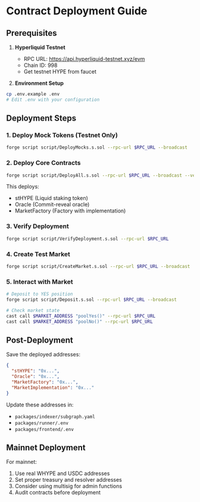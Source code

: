 # Contract Deployment Guide

## Prerequisites

1. **Hyperliquid Testnet**
   - RPC URL: https://api.hyperliquid-testnet.xyz/evm
   - Chain ID: 998
   - Get testnet HYPE from faucet

2. **Environment Setup**
```bash
cp .env.example .env
# Edit .env with your configuration
```

## Deployment Steps

### 1. Deploy Mock Tokens (Testnet Only)
```bash
forge script script/DeployMocks.s.sol --rpc-url $RPC_URL --broadcast
```

### 2. Deploy Core Contracts
```bash
forge script script/DeployAll.s.sol --rpc-url $RPC_URL --broadcast --verify
```

This deploys:
- stHYPE (Liquid staking token)
- Oracle (Commit-reveal oracle)
- MarketFactory (Factory with implementation)

### 3. Verify Deployment
```bash
forge script script/VerifyDeployment.s.sol --rpc-url $RPC_URL
```

### 4. Create Test Market
```bash
forge script script/CreateMarket.s.sol --rpc-url $RPC_URL --broadcast
```

### 5. Interact with Market
```bash
# Deposit to YES position
forge script script/Deposit.s.sol --rpc-url $RPC_URL --broadcast

# Check market state
cast call $MARKET_ADDRESS "poolYes()" --rpc-url $RPC_URL
cast call $MARKET_ADDRESS "poolNo()" --rpc-url $RPC_URL
```

## Post-Deployment

Save the deployed addresses:
```json
{
  "stHYPE": "0x...",
  "Oracle": "0x...",
  "MarketFactory": "0x...",
  "MarketImplementation": "0x..."
}
```

Update these addresses in:
- `packages/indexer/subgraph.yaml`
- `packages/runner/.env`
- `packages/frontend/.env`

## Mainnet Deployment

For mainnet:
1. Use real WHYPE and USDC addresses
2. Set proper treasury and resolver addresses
3. Consider using multisig for admin functions
4. Audit contracts before deployment